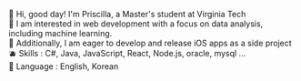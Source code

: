 🍎 Hi, good day! I'm Priscilla, a Master's student at Virginia Tech<br>
🍋 I am interested in web development with a focus on data analysis, including machine learning.<br>
🍍 Additionally, I am eager to develop and release iOS apps as a side project<br>
🫐 Skills : C#, Java, JavaScript, React, Node.js, oracle, mysql ... <br>
🥑 Language : English, Korean<br>

<!---
Priscilla2424/Priscilla2424 is a ✨ special ✨ repository because its `README.md` (this file) appears on your GitHub profile.
You can click the Preview link to take a look at your changes.
--->

